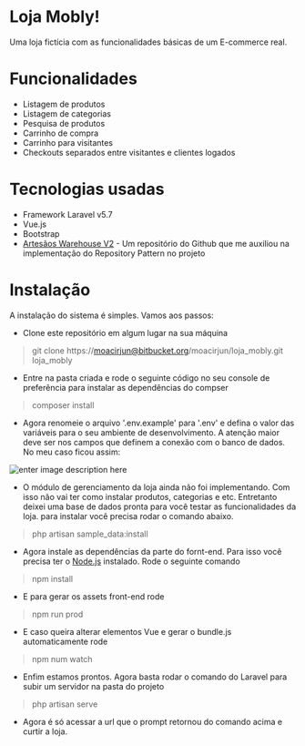 # Loja Mobly!

Uma loja fictícia com as funcionalidades básicas de um E-commerce real.


# Funcionalidades

- Listagem de produtos
- Listagem de categorias
- Pesquisa de produtos
- Carrinho de compra
- Carrinho para visitantes
- Checkouts separados entre visitantes e clientes logados

# Tecnologias usadas

- Framework Laravel v5.7
- Vue.js
- Bootstrap
- [Artesãos Warehouse V2](https://github.com/artesaos/warehouse) - Um repositório do Github que me auxiliou na implementação do Repository Pattern no projeto 

# Instalação

A instalação do sistema é simples. Vamos aos passos:

- Clone este repositório em algum lugar na sua máquina
> git clone https://moacirjun@bitbucket.org/moacirjun/loja_mobly.git loja_mobly

- Entre na pasta criada e rode o seguinte código no seu console de preferência para instalar as dependências do compser

> composer install

- Agora renomeie o arquivo '.env.example' para '.env' e defina o valor das variáveis para o seu ambiente de desenvolvimento. A atenção maior deve ser nos campos que definem a conexão com o banco de dados. No meu caso ficou assim:

![enter image description here](https://lh3.googleusercontent.com/r_MW_rLW_8r-MRCei2uN2hEb8PSLhv7AuZmeG6rHO3fp300mJ4jeAQFQRm9aIEiyUStwbAnM7xCWCg "Exemplo .env para desenvolvimento")


- O módulo de gerenciamento da loja ainda não foi implementando. Com isso não vai ter como instalar produtos, categorias e etc. Entretanto deixei uma base de dados pronta para você testar as funcionalidades da loja. para instalar você precisa rodar o comando abaixo.
>php artisan sample_data:install

- Agora instale as dependências da parte do fornt-end. Para isso você precisa ter o [Node.js](https://nodejs.org/en/) instalado. Rode o seguinte comando
>npm install

- E para gerar os assets front-end rode
>npm run prod

- E caso queira alterar elementos Vue e gerar o bundle.js automaticamente rode
>npm num watch

- Enfim estamos prontos. Agora basta rodar o comando do Laravel para subir um servidor na pasta do projeto
>php artisan serve

- Agora é só acessar a url que o prompt retornou do comando acima e curtir a loja.